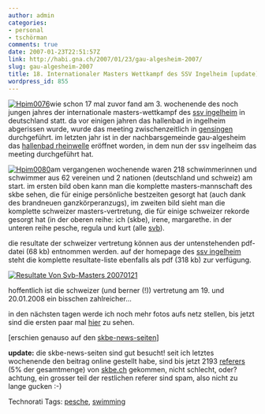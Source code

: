```yaml
---
author: admin
categories:
- personal
- tschörman
comments: true
date: 2007-01-23T22:51:57Z
link: http://habi.gna.ch/2007/01/23/gau-algesheim-2007/
slug: gau-algesheim-2007
title: 18. Internationaler Masters Wettkampf des SSV Ingelheim [update]
wordpress_id: 855
---
```


[![Hpim0076](http://habi.gna.ch/wp-content/uploads/2007/01/hpim0076-tm.jpg)](http://habi.gna.ch/wp-content/uploads/2007/01/hpim0076.jpg)wie schon 17 mal zuvor fand am 3. wochenende des noch jungen jahres der internationale masters-wettkampf des [ssv ingelheim](http://ssv-ingelheim.de/) in deutschland statt.
da vor einigen jahren das hallenbad in ingelheim abgerissen wurde, wurde das meeting zwischenzeitlich in [gensingen](http://habi.gna.ch/?s=gensingen) durchgeführt. im letzten jahr ist in der nachbarsgemeinde gau-algesheim das [hallenbad rheinwelle](http://rheinwelle.com/) eröffnet worden, in dem nun der ssv ingelheim das meeting durchgeführt hat.



[![Hpim0080](http://habi.gna.ch/wp-content/uploads/2007/01/hpim0080-tm.jpg)](http://habi.gna.ch/wp-content/uploads/2007/01/hpim0080.jpg)am vergangenen wochenende waren 218 schwimmerinnen und schwimmer aus 62 vereinen und 2 nationen (deutschland und schweiz) am start. im ersten bild oben kann man die komplette masters-mannschaft des skbe sehen, die für einige persönliche bestzeiten gesorgt hat (auch dank des brandneuen ganzkörperanzugs), im zweiten bild sieht man die komplette schweizer masters-vertretung, die für einige schweizer rekorde gesorgt hat (in der oberen reihe: ich (skbe), irene, margarethe. in der unteren reihe pesche, regula und kurt (alle [svb](http://www.svbasel.ch)).

die resultate der schweizer vertretung können aus der untenstehenden pdf-datei (68 kb) entnommen werden. auf der homepage des [ssv ingelheim](http://ssv-ingelheim.de/Protokoll_Masters07.pdf) steht die komplette resultate-liste ebenfalls als pdf (318 kb) zur verfügung.



[![Resultate Von Svb-Masters 20070121](http://habi.gna.ch/wp-content/uploads/2007/01/resultate-von-svb-masters-20070121-tm.jpg)](http://habi.gna.ch/wp-content/uploads/2007/01/resultate_von_svb-masters_20070121.pdf)

hoffentlich ist die schweizer (und berner (!)) vertretung am 19. und 20.01.2008 ein bisschen zahlreicher...

in den nächsten tagen werde ich noch mehr fotos aufs netz stellen, bis jetzt sind die ersten paar mal [hier](http://habi.gna.ch/pictures/set.php?id=72157594494394461&title=Gau-Algesheim+2007) zu sehen.

[erschien genauso auf den [skbe-news-seiten](http://www.skbe.ch/news/news.php)]

**update:** die skbe-news-seiten sind gut besucht! seit ich letztes wochenende den beitrag online gestellt habe, sind bis jetzt 2193 [referers](http://habi.gna.ch/usage/referers.html) (5% der gesamtmenge) von [skbe.ch](http://www.skbe.ch/news/news.php) gekommen, nicht schlecht, oder? achtung, ein grosser teil der restlichen referer sind spam, also nicht zu lange gucken :-)




Technorati Tags: [pesche](http://www.technorati.com/tag/pesche), [swimming](http://www.technorati.com/tag/swimming)
